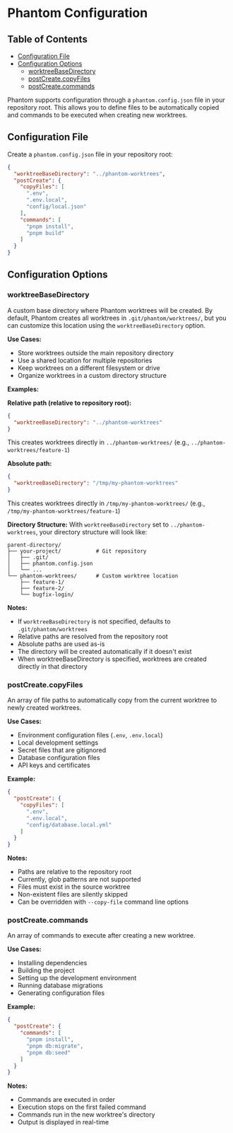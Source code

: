 # Phantom Configuration

## Table of Contents

- [Configuration File](#configuration-file)
- [Configuration Options](#configuration-options)
  - [worktreeBaseDirectory](#worktreebasedirectory)
  - [postCreate.copyFiles](#postcreatecopyfiles)
  - [postCreate.commands](#postcreatecommands)

Phantom supports configuration through a `phantom.config.json` file in your repository root. This allows you to define files to be automatically copied and commands to be executed when creating new worktrees.

## Configuration File

Create a `phantom.config.json` file in your repository root:

```json
{
  "worktreeBaseDirectory": "../phantom-worktrees",
  "postCreate": {
    "copyFiles": [
      ".env",
      ".env.local",
      "config/local.json"
    ],
    "commands": [
      "pnpm install",
      "pnpm build"
    ]
  }
}
```

## Configuration Options

### worktreeBaseDirectory

A custom base directory where Phantom worktrees will be created. By default, Phantom creates all worktrees in `.git/phantom/worktrees/`, but you can customize this location using the `worktreeBaseDirectory` option.

**Use Cases:**
- Store worktrees outside the main repository directory
- Use a shared location for multiple repositories
- Keep worktrees on a different filesystem or drive
- Organize worktrees in a custom directory structure

**Examples:**

**Relative path (relative to repository root):**
```json
{
  "worktreeBaseDirectory": "../phantom-worktrees"
}
```
This creates worktrees directly in `../phantom-worktrees/` (e.g., `../phantom-worktrees/feature-1`)

**Absolute path:**
```json
{
  "worktreeBaseDirectory": "/tmp/my-phantom-worktrees"
}
```
This creates worktrees directly in `/tmp/my-phantom-worktrees/` (e.g., `/tmp/my-phantom-worktrees/feature-1`)

**Directory Structure:**
With `worktreeBaseDirectory` set to `../phantom-worktrees`, your directory structure will look like:

```
parent-directory/
├── your-project/           # Git repository
│   ├── .git/
│   ├── phantom.config.json
│   └── ...
└── phantom-worktrees/      # Custom worktree location
    ├── feature-1/
    ├── feature-2/
    └── bugfix-login/
```

**Notes:**
- If `worktreeBaseDirectory` is not specified, defaults to `.git/phantom/worktrees`
- Relative paths are resolved from the repository root
- Absolute paths are used as-is
- The directory will be created automatically if it doesn't exist
- When worktreeBaseDirectory is specified, worktrees are created directly in that directory

### postCreate.copyFiles

An array of file paths to automatically copy from the current worktree to newly created worktrees.

**Use Cases:**
- Environment configuration files (`.env`, `.env.local`)
- Local development settings
- Secret files that are gitignored
- Database configuration files
- API keys and certificates

**Example:**
```json
{
  "postCreate": {
    "copyFiles": [
      ".env",
      ".env.local",
      "config/database.local.yml"
    ]
  }
}
```

**Notes:**
- Paths are relative to the repository root
- Currently, glob patterns are not supported
- Files must exist in the source worktree
- Non-existent files are silently skipped
- Can be overridden with `--copy-file` command line options

### postCreate.commands

An array of commands to execute after creating a new worktree.

**Use Cases:**
- Installing dependencies
- Building the project
- Setting up the development environment
- Running database migrations
- Generating configuration files

**Example:**
```json
{
  "postCreate": {
    "commands": [
      "pnpm install",
      "pnpm db:migrate",
      "pnpm db:seed"
    ]
  }
}
```

**Notes:**
- Commands are executed in order
- Execution stops on the first failed command
- Commands run in the new worktree's directory
- Output is displayed in real-time


